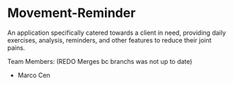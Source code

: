 # Movement-Reminder
An application specifically catered towards a client in need, providing daily exercises, analysis, reminders, and other features to reduce their joint pains. 

Team Members: (REDO Merges bc branchs was not up to date)
- Marco Cen